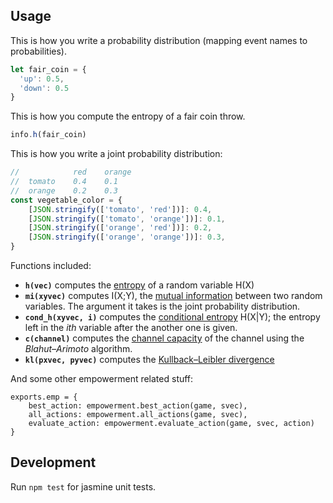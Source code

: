 ## Usage

This is how you write a probability distribution
(mapping event names to probabilities).
```javascript
let fair_coin = {
  'up': 0.5,
  'down': 0.5
}
```

This is how you compute the entropy of a fair coin throw.
```javascript
info.h(fair_coin)
```

This is how you write a joint probability distribution:
```javascript
//            red    orange 
//  tomato    0.4    0.1
//  orange    0.2    0.3
const vegetable_color = {
    [JSON.stringify(['tomato', 'red'])]: 0.4,
    [JSON.stringify(['tomato', 'orange'])]: 0.1,
    [JSON.stringify(['orange', 'red'])]: 0.2,
    [JSON.stringify(['orange', 'orange'])]: 0.3,
}
```

Functions included:
* **`h(vec)`** computes the 
[entropy](https://en.wikipedia.org/wiki/Entropy_(information_theory)) 
of a random variable H(X)
* **`mi(xyvec)`** computes I(X;Y), the 
[mutual information](https://en.wikipedia.org/wiki/Mutual_information)
 between two random variables. The argument it takes
is the joint probability distribution.
* **`cond_h(xyvec, i)`** computes the 
[conditional entropy](https://en.wikipedia.org/wiki/Conditional_entropy)
 H(X|Y); the entropy left in the *ith* variable after the another one is given.
* **`c(channel)`** computes the 
[channel capacity](https://en.wikipedia.org/wiki/Channel_capacity) 
of the channel using the *Blahut–Arimoto* algorithm.
* **`kl(pxvec, pyvec)`** computes the 
[Kullback–Leibler divergence](https://en.wikipedia.org/wiki/Kullback%E2%80%93Leibler_divergence)

And some other empowerment related stuff:
```
exports.emp = {
    best_action: empowerment.best_action(game, svec),
    all_actions: empowerment.all_actions(game, svec),
    evaluate_action: empowerment.evaluate_action(game, svec, action)
}
```

## Development
Run `npm test` for jasmine unit tests.
